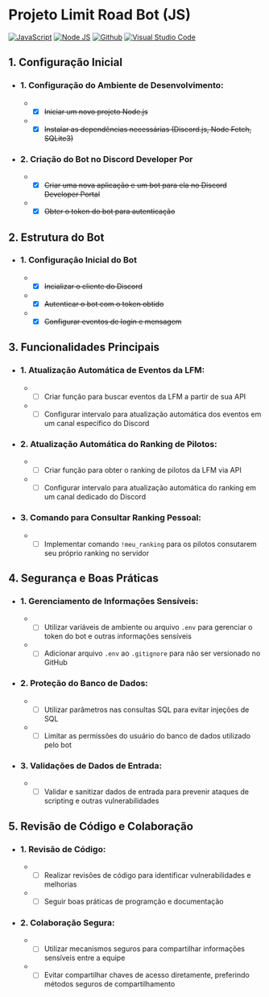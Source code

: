 # Projeto Limit Road Bot (JS)
[![JavaScript](https://img.shields.io/badge/javascript-%23323330.svg?style=for-the-badge&logo=javascript&logoColor=%23F7DF1E)](https://github.com/)
[![Node JS](https://img.shields.io/badge/node.js-%2343853D.svg?style=for-the-badge&logo=node-dot-js&logoColor=white)](https://github.com/) 
[![Github](http://img.shields.io/badge/github-%231877F2.svg?&style=for-the-badge&logo=github&logoColor=white&color=black)](https://github.com/)
[![Visual Studio Code](https://img.shields.io/badge/VSCode-0078d7.svg?style=for-the-badge&logo=visual-studio-code&logoColor=white)](https://github.com/)
## 1. Configuração Inicial
  - ### 1. Configuração do Ambiente de Desenvolvimento:
    - - [X] ~~Iniciar um novo projeto Node.js~~
    - - [X] ~~Instalar as dependências necessárias (Discord.js, Node Fetch, SQLite3)~~
  - ### 2. Criação do Bot no Discord Developer Por
    - - [X] ~~Criar uma nova aplicação e um bot para ela no Discord Developer Portal~~
    - - [X] ~~Obter o token do bot para autenticação~~
## 2. Estrutura do Bot
  - ### 1. Configuração Inicial do Bot
    - - [X] ~~Incializar o cliente do Discord~~
    - - [X] ~~Autenticar o bot com o token obtido~~
    - - [X] ~~Configurar eventos de login e mensagem~~
## 3. Funcionalidades Principais
  - ### 1. Atualização Automática de Eventos da LFM:
    - - [ ] Criar função para buscar eventos da LFM a partir de sua API
    - - [ ] Configurar intervalo para atualização automática dos eventos em um canal específico do Discord
  - ### 2. Atualização Automática do Ranking de Pilotos:
    - - [ ] Criar função para obter o ranking de pilotos da LFM via API
    - - [ ] Configurar intervalo para atualização automática do ranking em um canal dedicado do Discord
  - ### 3. Comando para Consultar Ranking Pessoal:
    - - [ ] Implementar comando `!meu_ranking` para os pilotos consutarem seu próprio ranking no servidor
## 4. Segurança e Boas Práticas
  - ### 1. Gerenciamento de Informações Sensíveis:
    - - [ ] Utilizar variáveis de ambiente ou arquivo `.env` para gerenciar o token do bot e outras informações sensíveis
    - - [ ] Adicionar arquivo `.env` ao `.gitignore` para não ser versionado no GitHub
  - ### 2. Proteção do Banco de Dados:
    - - [ ] Utilizar parâmetros nas consultas SQL para evitar injeções de SQL
    - - [ ] Limitar as permissões do usuário do banco de dados utilizado pelo bot
  - ### 3. Validações de Dados de Entrada:
    - - [ ] Validar e sanitizar dados de entrada para prevenir ataques de scripting e outras vulnerabilidades
## 5. Revisão de Código e Colaboração
  - ### 1. Revisão de Código:
    - - [ ] Realizar revisões de código para identificar vulnerabilidades e melhorias
    - - [ ] Seguir boas práticas de programção e documentação
  - ### 2. Colaboração Segura:
    - - [ ] Utilizar mecanismos seguros para compartilhar informações sensíveis entre a equipe
    - - [ ] Evitar compartilhar chaves de acesso diretamente, preferindo métodos seguros de compartilhamento
